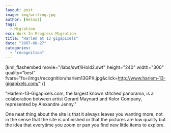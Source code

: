 ```yaml
---
layout: post
image: img/writing.jpg
author: [Helmut]
tags:
  - Migration
exc: Work In Progress Migration
title: "Harlem at 13 gigapixels"
date: "2007-08-27"
categories: 
  - "recognition"
---
```


\[kml\_flashembed movie="/labs/swf/iHold2.swf" height="240" width="300" quality="best" fvars="fs=/imgs/recognition/harlem13GPX.jpg&click=http://www.harlem-13-gigapixels.com/" /\]

"Harlem-13-Gigapixels.com, the largest known stitched panorama, is a colaboration between artist Gerard Maynard and Kolor Company, represented by Alexandre Jenny."

One neat thing about the site is that it always leaves you wanting more, not in the sense that the site is unfinished or that the pictures are low quality but the idea that everytime you zoom or pan you find new little items to explore.
